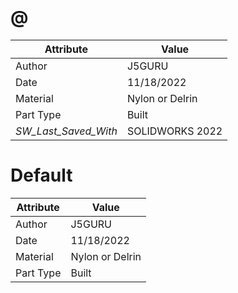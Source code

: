 # @
| Attribute | Value |
| ---  | ---     |
| Author | J5GURU |
| Date | 11/18/2022 |
| Material | Nylon or Delrin |
| Part Type | Built |
| _SW_Last_Saved_With_ | SOLIDWORKS 2022 |
# Default
| Attribute | Value |
| ---  | ---     |
| Author | J5GURU |
| Date | 11/18/2022 |
| Material | Nylon or Delrin |
| Part Type | Built |

